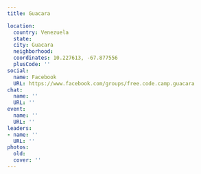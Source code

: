 ```yaml
---
title: Guacara

location:
  country: Venezuela
  state: 
  city: Guacara
  neighborhood: 
  coordinates: 10.227613, -67.877556
  plusCode: ''
social:
  name: Facebook
  URL: https://www.facebook.com/groups/free.code.camp.guacara
chat:
  name: ''
  URL: ''
event:
  name: ''
  URL: ''
leaders:
- name: ''
  URL: ''
photos:
  old: 
  cover: ''
---
```

